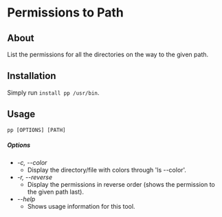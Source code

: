 # Permissions to Path

## About
List the permissions for all the directories on the way to the given path.

## Installation
Simply run `install pp /usr/bin`.

## Usage
`pp [OPTIONS] [PATH]`

##### Options
* _-c, --color_
    * Display the directory/file with colors through 'ls --color'.
* _-r, --reverse_
    * Display the permissions in reverse order (shows the permission to the given path last).
* _--help_
    * Shows usage information for this tool.

